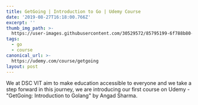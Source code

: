 ```yaml
---
title: GetGoing | Introduction to Go | Udemy Course
date: '2019-08-27T16:18:00.766Z'
excerpt: ''
thumb_img_path: >-
  https://user-images.githubusercontent.com/30529572/85795199-6f788b80-b727-11ea-8f5e-ea07e95a6348.png
tags:
  - go
  - course
canonical_url: >-
  https://udemy.com/course/getgoing
layout: post
---
```


We at DSC VIT aim to make education accessible to everyone and we take a step forward in this journey, we are introducing our first course on Udemy - "GetGoing: Introduction to Golang" by Angad Sharma.
